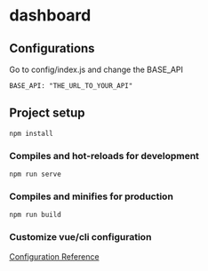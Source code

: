 # dashboard

## Configurations

Go to config/index.js and change the BASE_API
```
BASE_API: "THE_URL_TO_YOUR_API"
```

## Project setup

```
npm install
```

### Compiles and hot-reloads for development
```
npm run serve
```

### Compiles and minifies for production
```
npm run build
```

### Customize vue/cli configuration

[Configuration Reference](https://cli.vuejs.org/config/)